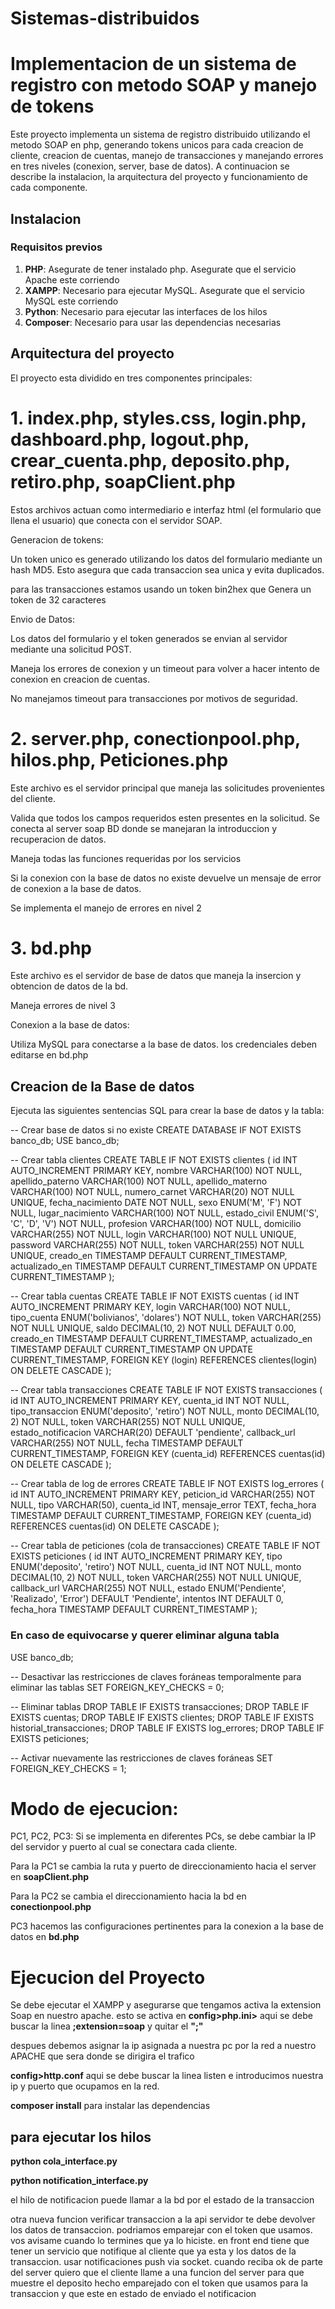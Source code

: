# Sistemas-distribuidos

# Implementacion de un sistema de registro con metodo SOAP y manejo de tokens

Este proyecto implementa un sistema de registro distribuido utilizando el metodo SOAP en php, generando tokens unicos para cada creacion de cliente, creacion de cuentas, manejo de transacciones y manejando errores en tres niveles (conexion, server, base de datos). A continuacion se describe la instalacion, la arquitectura del proyecto y funcionamiento de cada componente.

## Instalacion 

### Requisitos previos
1. **PHP**: Asegurate de tener instalado php. Asegurate que el servicio Apache este corriendo
2. **XAMPP**: Necesario para ejecutar MySQL. Asegurate que el servicio MySQL este corriendo
3. **Python**: Necesario para ejecutar las interfaces de los hilos
4. **Composer**: Necesario para usar las dependencias necesarias

## Arquitectura del proyecto
El proyecto esta dividido en tres componentes principales:
# 1. index.php, styles.css, login.php, dashboard.php, logout.php, crear_cuenta.php, deposito.php, retiro.php, soapClient.php
Estos archivos actuan como intermediario e interfaz html (el formulario que llena el usuario) que conecta con el servidor SOAP.

Generacion de tokens:

Un token unico es generado utilizando los datos del formulario mediante un hash MD5. Esto asegura que cada transaccion sea unica y evita duplicados.

para las transacciones estamos usando un token bin2hex que Genera un token de 32 caracteres

Envio de Datos:

Los datos del formulario y el token generados se envian al servidor mediante una solicitud POST.

Maneja los errores de conexion y un timeout para volver a hacer intento de conexion en creacion de cuentas.

No manejamos timeout para transacciones por motivos de seguridad.

# 2. server.php, conectionpool.php, hilos.php, Peticiones.php
Este archivo es el servidor principal que maneja las solicitudes provenientes del cliente.

Valida que todos los campos requeridos esten presentes en la solicitud.
Se conecta al server soap BD donde se manejaran la introduccion y recuperacion de datos.

Maneja todas las funciones requeridas por los servicios

Si la conexion con la base de datos no existe devuelve un mensaje de error de conexion a la base de datos.

Se implementa el manejo de errores en nivel 2

# 3. bd.php
Este archivo es el servidor de base de datos que maneja la insercion y obtencion de datos de la bd.

Maneja errores de nivel 3

Conexion a la base de datos:

Utiliza MySQL para conectarse a la base de datos. los credenciales deben editarse en bd.php

## Creacion de la Base de datos 
Ejecuta las siguientes sentencias SQL para crear la base de datos y la tabla:

-- Crear base de datos si no existe
CREATE DATABASE IF NOT EXISTS banco_db;
USE banco_db;

-- Crear tabla clientes
CREATE TABLE IF NOT EXISTS clientes (
    id INT AUTO_INCREMENT PRIMARY KEY,
    nombre VARCHAR(100) NOT NULL,
    apellido_paterno VARCHAR(100) NOT NULL,
    apellido_materno VARCHAR(100) NOT NULL,
    numero_carnet VARCHAR(20) NOT NULL UNIQUE,
    fecha_nacimiento DATE NOT NULL,
    sexo ENUM('M', 'F') NOT NULL,
    lugar_nacimiento VARCHAR(100) NOT NULL,
    estado_civil ENUM('S', 'C', 'D', 'V') NOT NULL,
    profesion VARCHAR(100) NOT NULL,
    domicilio VARCHAR(255) NOT NULL,
    login VARCHAR(100) NOT NULL UNIQUE,
    password VARCHAR(255) NOT NULL,
    token VARCHAR(255) NOT NULL UNIQUE,
    creado_en TIMESTAMP DEFAULT CURRENT_TIMESTAMP,
    actualizado_en TIMESTAMP DEFAULT CURRENT_TIMESTAMP ON UPDATE CURRENT_TIMESTAMP
);

-- Crear tabla cuentas
CREATE TABLE IF NOT EXISTS cuentas (
    id INT AUTO_INCREMENT PRIMARY KEY,
    login VARCHAR(100) NOT NULL,
    tipo_cuenta ENUM('bolivianos', 'dolares') NOT NULL,
    token VARCHAR(255) NOT NULL UNIQUE,
    saldo DECIMAL(10, 2) NOT NULL DEFAULT 0.00,
    creado_en TIMESTAMP DEFAULT CURRENT_TIMESTAMP,
    actualizado_en TIMESTAMP DEFAULT CURRENT_TIMESTAMP ON UPDATE CURRENT_TIMESTAMP,
    FOREIGN KEY (login) REFERENCES clientes(login) ON DELETE CASCADE
);

-- Crear tabla transacciones
CREATE TABLE IF NOT EXISTS transacciones (
    id INT AUTO_INCREMENT PRIMARY KEY,
    cuenta_id INT NOT NULL,
    tipo_transaccion ENUM('deposito', 'retiro') NOT NULL,
    monto DECIMAL(10, 2) NOT NULL,
    token VARCHAR(255) NOT NULL UNIQUE,
    estado_notificacion VARCHAR(20) DEFAULT 'pendiente',
    callback_url VARCHAR(255) NOT NULL,
    fecha TIMESTAMP DEFAULT CURRENT_TIMESTAMP,
    FOREIGN KEY (cuenta_id) REFERENCES cuentas(id) ON DELETE CASCADE
);

-- Crear tabla de log de errores
CREATE TABLE IF NOT EXISTS log_errores (
    id INT AUTO_INCREMENT PRIMARY KEY,
    peticion_id VARCHAR(255) NOT NULL,
    tipo VARCHAR(50),
    cuenta_id INT,
    mensaje_error TEXT,
    fecha_hora TIMESTAMP DEFAULT CURRENT_TIMESTAMP,
    FOREIGN KEY (cuenta_id) REFERENCES cuentas(id) ON DELETE CASCADE
);

-- Crear tabla de peticiones (cola de transacciones)
CREATE TABLE IF NOT EXISTS peticiones (
    id INT AUTO_INCREMENT PRIMARY KEY,
    tipo ENUM('deposito', 'retiro') NOT NULL,
    cuenta_id INT NOT NULL,
    monto DECIMAL(10, 2) NOT NULL,
    token VARCHAR(255) NOT NULL UNIQUE,
    callback_url VARCHAR(255) NOT NULL,
    estado ENUM('Pendiente', 'Realizado', 'Error') DEFAULT 'Pendiente',
    intentos INT DEFAULT 0,
    fecha_hora TIMESTAMP DEFAULT CURRENT_TIMESTAMP
);




### En caso de equivocarse y querer eliminar alguna tabla
USE banco_db;

-- Desactivar las restricciones de claves foráneas temporalmente para eliminar las tablas
SET FOREIGN_KEY_CHECKS = 0;

-- Eliminar tablas
DROP TABLE IF EXISTS transacciones;
DROP TABLE IF EXISTS cuentas;
DROP TABLE IF EXISTS clientes;
DROP TABLE IF EXISTS historial_transacciones;
DROP TABLE IF EXISTS log_errores;
DROP TABLE IF EXISTS peticiones;

-- Activar nuevamente las restricciones de claves foráneas
SET FOREIGN_KEY_CHECKS = 1;


# Modo de ejecucion:
PC1, PC2, PC3: Si se implementa en diferentes PCs, se debe cambiar la IP del servidor y puerto al cual se conectara cada cliente.

Para la PC1 se cambia la ruta y puerto de direccionamiento hacia el server en **soapClient.php**

Para la PC2 se cambia el direccionamiento hacia la bd en **conectionpool.php**

PC3 hacemos las configuraciones pertinentes para la conexion a la base de datos en **bd.php**

# Ejecucion del Proyecto

Se debe ejecutar el XAMPP y asegurarse que tengamos activa la extension Soap en nuestro apache. esto se activa en **config>php.ini>** aqui se debe buscar la linea **;extension=soap**  y quitar el **";"**

despues debemos asignar la ip asignada a nuestra pc por la red a nuestro APACHE que sera donde se dirigira el trafico

**config>http.conf**  aqui se debe buscar la linea listen e introducimos nuestra ip y puerto que ocupamos en la red.

**composer install**    para instalar las dependencias

## para ejecutar los hilos 

**python cola_interface.py**

**python notification_interface.py**














el hilo de notificacion puede llamar a la bd por el estado de la transaccion

otra nueva funcion verificar transaccion a la api servidor te debe devolver los datos de transaccion. podriamos emparejar con el token que usamos.
vos avisame cuando lo termines que ya lo hiciste.
en front end tiene que tener un servicio que notifique al cliente que ya esta y los datos de la transaccion.
usar notificaciones push via socket.
cuando reciba ok de parte del server quiero que el cliente llame a una funcion del server para que muestre el deposito hecho emparejado con el token que usamos para la transaccion y que este en estado de enviado el notificacion

